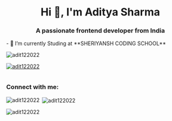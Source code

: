 <h1 align="center">Hi 👋, I'm Aditya Sharma</h1>
<h3 align="center">A passionate frontend developer from India</h3>
- 🔭 I’m currently Studing at **SHERIYANSH CODING SCHOOL**

<p align="left"> <img src="https://komarev.com/ghpvc/?username=adit122022&label=Profile%20views&color=0e75b6&style=flat" alt="adit122022" /> </p>

<p align="left"> <a href="https://github.com/ryo-ma/github-profile-trophy"><img src="https://github-profile-trophy.vercel.app/?username=adit122022" alt="adit122022" /></a> </p>

<p align="left"> <a href="https://twitter.com/" target="blank"><img src="https://img.shields.io/twitter/follow/?logo=twitter&style=for-the-badge" alt="" /></a> </p>



<h3 align="left">Connect with me:</h3>
<p align="left">
</p>


<p><img align="left" src="https://github-readme-stats.vercel.app/api/top-langs?username=adit122022&show_icons=true&locale=en&layout=compact" alt="adit122022" /></p>

<p>&nbsp;<img align="center" src="https://github-readme-stats.vercel.app/api?username=adit122022&show_icons=true&locale=en" alt="adit122022" /></p>

<p><img align="center" src="https://github-readme-streak-stats.herokuapp.com/?user=adit122022&" alt="adit122022" /></p>

